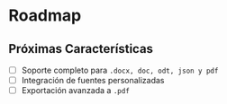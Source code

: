 # Roadmap

## Próximas Características
- [ ] Soporte completo para `.docx, doc, odt, json y pdf`
- [ ] Integración de fuentes personalizadas
- [ ] Exportación avanzada a `.pdf`
